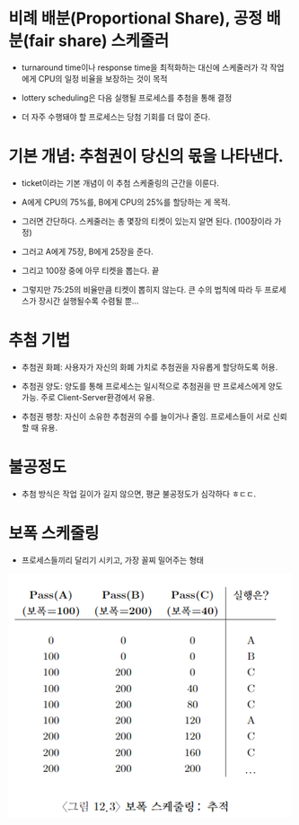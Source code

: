 # 비례 배분(Proportional Share), 공정 배분(fair share) 스케줄러

- turnaround time이나 response time을 최적화하는 대신에 스케줄러가 각 작업에게 CPU의 일정 비율을 보장하는 것이 목적

- lottery scheduling은 다음 실행될 프로세스를 추첨을 통해 결정

- 더 자주 수행돼야 할 프로세스는 당첨 기회를 더 많이 준다.

# 기본 개념: 추첨권이 당신의 몫을 나타낸다.

- ticket이라는 기본 개념이 이 추첨 스케줄링의 근간을 이룬다.

- A에게 CPU의 75%를, B에게 CPU의 25%를 할당하는 게 목적.

- 그러면 간단하다. 스케줄러는 총 몇장의 티켓이 있는지 알면 된다. (100장이라 가정)

- 그러고 A에게 75장, B에게 25장을 준다.

- 그리고 100장 중에 아무 티켓을 뽑는다. 끝

- 그렇지만 75:25의 비율만큼 티켓이 뽑히지 않는다. 큰 수의 법칙에 따라 두 프로세스가 장시간 실행될수록 수렴될 뿐...

# 추첨 기법

- 추첨권 화폐: 사용자가 자신의 화폐 가치로 추첨권을 자유롭게 할당하도록 허용.

- 추첨권 양도: 양도를 통해 프로세스는 일시적으로 추첨권을 딴 프로세스에게 양도 가능. 주로 Client-Server환경에서 유용.

- 추첨권 팽창: 자신이 소유한 추첨권의 수를 늘이거나 줄임. 프로세스들이 서로 신뢰할 때 유용.

# 불공정도

- 추첨 방식은 작업 길이가 길지 않으면, 평균 불공정도가 심각하다 ㅎㄷㄷ.

# 보폭 스케줄링

- 프로세스들끼리 달리기 시키고, 가장 꼴찌 밀어주는 형태

![보폭_스케줄링](보폭_스케줄링.png)
